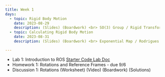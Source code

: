 ```yaml
---
title: Week 1
days:
  - topic: Rigid Body Motion
    date: 2023-08-29
    description: (Slides) (Boardwork) <br> SO(3) Group / Rigid Transformations <br> Reading - MLS 2.1, 2.2
  - topic: Calculating Rigid Body Motion
    date: 2023-08-31
    description: (Slides) (Boardwork) <br> Exponential Map / Rodrigues / Euler Angles <br> Reading - MLS 2.3

---
```

- Lab 1: Introduction to ROS <a href="https://github.com/ucb-ee106/106a-fa23-labs-starter/tree/main/lab1"> Starter Code </a> [Lab Doc](./assets/labs/lab1.pdf) 
- Homework 1: Rotations and Reference Frames - due 9/6
- Discussion 1: Rotations (Worksheet) (Video) (Boardwork) (Solutions)

<a id="Week2"></a>